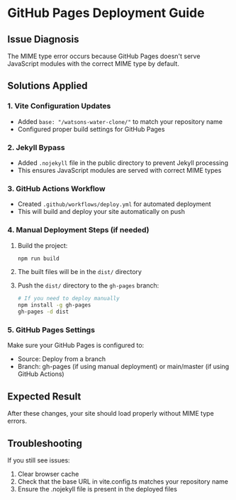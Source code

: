 # GitHub Pages Deployment Guide

## Issue Diagnosis
The MIME type error occurs because GitHub Pages doesn't serve JavaScript modules with the correct MIME type by default.

## Solutions Applied

### 1. Vite Configuration Updates
- Added `base: "/watsons-water-clone/"` to match your repository name
- Configured proper build settings for GitHub Pages

### 2. Jekyll Bypass
- Added `.nojekyll` file in the public directory to prevent Jekyll processing
- This ensures JavaScript modules are served with correct MIME types

### 3. GitHub Actions Workflow
- Created `.github/workflows/deploy.yml` for automated deployment
- This will build and deploy your site automatically on push

### 4. Manual Deployment Steps (if needed)

1. Build the project:
   ```bash
   npm run build
   ```

2. The built files will be in the `dist/` directory

3. Push the `dist/` directory to the `gh-pages` branch:
   ```bash
   # If you need to deploy manually
   npm install -g gh-pages
   gh-pages -d dist
   ```

### 5. GitHub Pages Settings
Make sure your GitHub Pages is configured to:
- Source: Deploy from a branch
- Branch: gh-pages (if using manual deployment) or main/master (if using GitHub Actions)

## Expected Result
After these changes, your site should load properly without MIME type errors.

## Troubleshooting
If you still see issues:
1. Clear browser cache
2. Check that the base URL in vite.config.ts matches your repository name
3. Ensure the .nojekyll file is present in the deployed files
